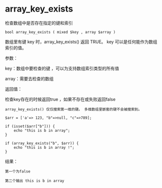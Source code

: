 # array\_key\_exists

检查数组中是否存在指定的键和索引

```
bool array_key_exists ( mixed $key , array $array )
```

数组里有键 key 时，array\_key\_exists\(\) 返回 TRUE。 key 可以是任何能作为数组索引的值。

参数：

key：数组中要检查的键 ，可以为支持数组索引类型的所有值

array：需要去检查的数组

返回值：

检查key存在的时候返回true ，如果不存在或失败返回false

```
array_key_exists() 仅仅搜索第一维的键。 多维数组里嵌套的键不会被搜索到。
```

```
$arr = ['a'=> 123, "b"=>null, "c"=>789];

if (isset($arr["b"])) {
    echo "this is b in array";
}

if (array_key_exists("b", $arr)) {
    echo "this is b in array !";
}
```

结果：

```
第一个为false

第二个输出 this is b in array
```



